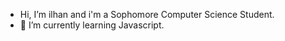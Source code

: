 -  Hi, I’m ilhan and i'm a Sophomore Computer Science Student.
- 🌱 I’m currently learning Javascript.
